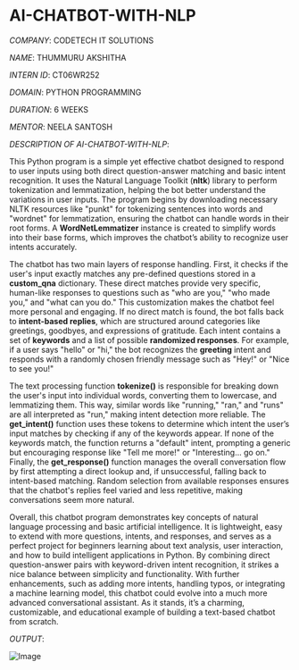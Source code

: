 # AI-CHATBOT-WITH-NLP

*COMPANY*: CODETECH IT SOLUTIONS

*NAME*: THUMMURU AKSHITHA

*INTERN ID*: CT06WR252

*DOMAIN*: PYTHON PROGRAMMING

*DURATION*: 6 WEEKS

*MENTOR*: NEELA SANTOSH

*DESCRIPTION OF AI-CHATBOT-WITH-NLP*:

This Python program is a simple yet effective chatbot designed to respond to user inputs using both direct question-answer matching and basic intent recognition. It uses the Natural Language Toolkit (**nltk**) library to perform tokenization and lemmatization, helping the bot better understand the variations in user inputs. The program begins by downloading necessary NLTK resources like "punkt" for tokenizing sentences into words and "wordnet" for lemmatization, ensuring the chatbot can handle words in their root forms. A **WordNetLemmatizer** instance is created to simplify words into their base forms, which improves the chatbot’s ability to recognize user intents accurately.

The chatbot has two main layers of response handling. First, it checks if the user's input exactly matches any pre-defined questions stored in a **custom_qna** dictionary. These direct matches provide very specific, human-like responses to questions such as "who are you," "who made you," and "what can you do." This customization makes the chatbot feel more personal and engaging. If no direct match is found, the bot falls back to **intent-based replies**, which are structured around categories like greetings, goodbyes, and expressions of gratitude. Each intent contains a set of **keywords** and a list of possible **randomized responses**. For example, if a user says "hello" or "hi," the bot recognizes the **greeting** intent and responds with a randomly chosen friendly message such as "Hey!" or "Nice to see you!"

The text processing function **tokenize()** is responsible for breaking down the user's input into individual words, converting them to lowercase, and lemmatizing them. This way, similar words like "running," "ran," and "runs" are all interpreted as "run," making intent detection more reliable. The **get_intent()** function uses these tokens to determine which intent the user’s input matches by checking if any of the keywords appear. If none of the keywords match, the function returns a "default" intent, prompting a generic but encouraging response like "Tell me more!" or "Interesting... go on." Finally, the **get_response()** function manages the overall conversation flow by first attempting a direct lookup and, if unsuccessful, falling back to intent-based matching. Random selection from available responses ensures that the chatbot's replies feel varied and less repetitive, making conversations seem more natural.

Overall, this chatbot program demonstrates key concepts of natural language processing and basic artificial intelligence. It is lightweight, easy to extend with more questions, intents, and responses, and serves as a perfect project for beginners learning about text analysis, user interaction, and how to build intelligent applications in Python. By combining direct question-answer pairs with keyword-driven intent recognition, it strikes a nice balance between simplicity and functionality. With further enhancements, such as adding more intents, handling typos, or integrating a machine learning model, this chatbot could evolve into a much more advanced conversational assistant. As it stands, it’s a charming, customizable, and educational example of building a text-based chatbot from scratch.

*OUTPUT*:

![Image](https://github.com/user-attachments/assets/c282364a-f302-4c18-a615-0447f65945b3)
